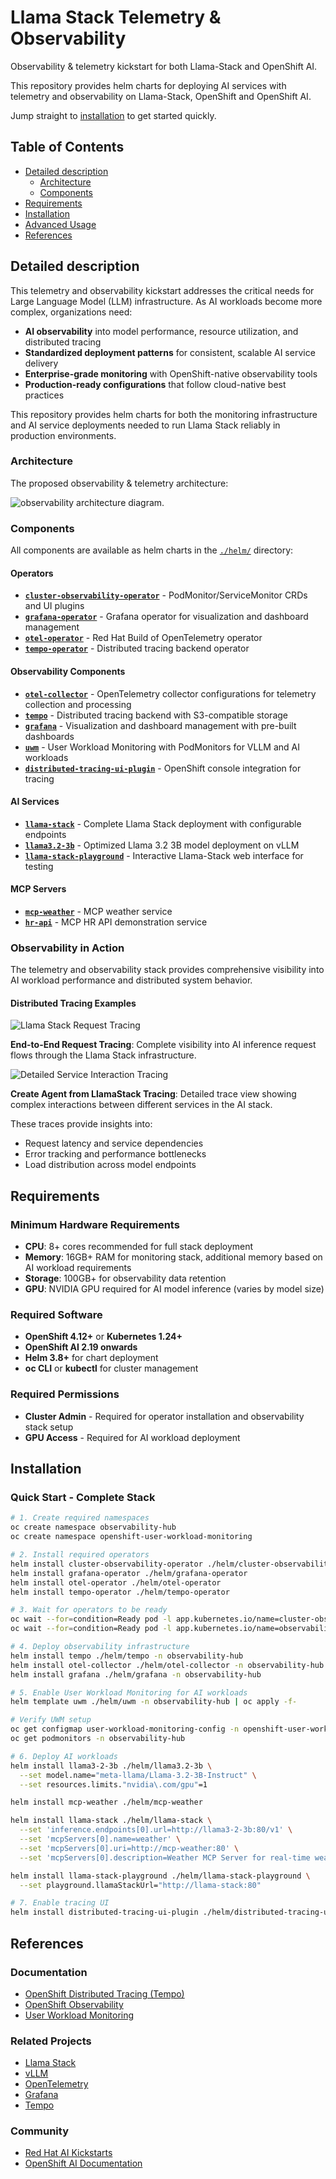 # Llama Stack Telemetry & Observability

Observability & telemetry kickstart for both Llama-Stack and OpenShift AI.

This repository provides helm charts for deploying AI services with telemetry and observability on Llama-Stack, OpenShift and OpenShift AI.

Jump straight to [installation](#installation) to get started quickly.

## Table of Contents

- [Detailed description](#detailed-description)
    - [Architecture](#architecture)
    - [Components](#components)
- [Requirements](#requirements)
- [Installation](#installation)
- [Advanced Usage](#advanced-usage)
- [References](#references)

## Detailed description

This telemetry and observability kickstart addresses the critical needs for Large Language Model (LLM) infrastructure. As AI workloads become more complex, organizations need:

- **AI observability** into model performance, resource utilization, and distributed tracing
- **Standardized deployment patterns** for consistent, scalable AI service delivery
- **Enterprise-grade monitoring** with OpenShift-native observability tools
- **Production-ready configurations** that follow cloud-native best practices

This repository provides helm charts for both the monitoring infrastructure and AI service deployments needed to run Llama Stack reliably in production environments.

### Architecture

The proposed observability & telemetry architecture:

![observability architecture diagram](./assets/images/architecture.png).

### Components

All components are available as helm charts in the [`./helm/`](./helm/) directory:

#### Operators
- **[`cluster-observability-operator`](./helm/cluster-observability-operator/)** - PodMonitor/ServiceMonitor CRDs and UI plugins
- **[`grafana-operator`](./helm/grafana-operator/)** - Grafana operator for visualization and dashboard management
- **[`otel-operator`](./helm/otel-operator/)** - Red Hat Build of OpenTelemetry operator
- **[`tempo-operator`](./helm/tempo-operator/)** - Distributed tracing backend operator

#### Observability Components
- **[`otel-collector`](./helm/otel-collector/)** - OpenTelemetry collector configurations for telemetry collection and processing
- **[`tempo`](./helm/tempo/)** - Distributed tracing backend with S3-compatible storage
- **[`grafana`](./helm/grafana/)** - Visualization and dashboard management with pre-built dashboards
- **[`uwm`](./helm/uwm/)** - User Workload Monitoring with PodMonitors for VLLM and AI workloads
- **[`distributed-tracing-ui-plugin`](./helm/distributed-tracing-ui-plugin/)** - OpenShift console integration for tracing

#### AI Services
- **[`llama-stack`](./helm/llama-stack/)** - Complete Llama Stack deployment with configurable endpoints
- **[`llama3.2-3b`](./helm/llama3.2-3b/)** - Optimized Llama 3.2 3B model deployment on vLLM
- **[`llama-stack-playground`](./helm/llama-stack-playground/)** - Interactive Llama-Stack web interface for testing

#### MCP Servers
- **[`mcp-weather`](./helm/mcp-weather/)** - MCP weather service
- **[`hr-api`](./helm/hr-api/)** - MCP HR API demonstration service

### Observability in Action

The telemetry and observability stack provides comprehensive visibility into AI workload performance and distributed system behavior.

#### Distributed Tracing Examples

![Llama Stack Request Tracing](assets/images/traces1.png)

**End-to-End Request Tracing**: Complete visibility into AI inference request flows through the Llama Stack infrastructure.

![Detailed Service Interaction Tracing](assets/images/traces2.png)

**Create Agent from LlamaStack Tracing**: Detailed trace view showing complex interactions between different services in the AI stack.

These traces provide insights into:
- Request latency and service dependencies
- Error tracking and performance bottlenecks
- Load distribution across model endpoints

## Requirements

### Minimum Hardware Requirements

- **CPU**: 8+ cores recommended for full stack deployment
- **Memory**: 16GB+ RAM for monitoring stack, additional memory based on AI workload requirements
- **Storage**: 100GB+ for observability data retention
- **GPU**: NVIDIA GPU required for AI model inference (varies by model size)

### Required Software

- **OpenShift 4.12+** or **Kubernetes 1.24+**
- **OpenShift AI 2.19 onwards**
- **Helm 3.8+** for chart deployment
- **oc CLI** or **kubectl** for cluster management

### Required Permissions

- **Cluster Admin** - Required for operator installation and observability stack setup
- **GPU Access** - Required for AI workload deployment

## Installation

### Quick Start - Complete Stack

```bash
# 1. Create required namespaces
oc create namespace observability-hub
oc create namespace openshift-user-workload-monitoring

# 2. Install required operators
helm install cluster-observability-operator ./helm/cluster-observability-operator
helm install grafana-operator ./helm/grafana-operator
helm install otel-operator ./helm/otel-operator
helm install tempo-operator ./helm/tempo-operator

# 3. Wait for operators to be ready
oc wait --for=condition=Ready pod -l app.kubernetes.io/name=cluster-observability-operator -n openshift-cluster-observability-operator --timeout=300s
oc wait --for=condition=Ready pod -l app.kubernetes.io/name=observability-operator -n openshift-cluster-observability-operator --timeout=300s

# 4. Deploy observability infrastructure
helm install tempo ./helm/tempo -n observability-hub
helm install otel-collector ./helm/otel-collector -n observability-hub
helm install grafana ./helm/grafana -n observability-hub

# 5. Enable User Workload Monitoring for AI workloads
helm template uwm ./helm/uwm -n observability-hub | oc apply -f-

# Verify UWM setup
oc get configmap user-workload-monitoring-config -n openshift-user-workload-monitoring
oc get podmonitors -n observability-hub

# 6. Deploy AI workloads
helm install llama3-2-3b ./helm/llama3.2-3b \
  --set model.name="meta-llama/Llama-3.2-3B-Instruct" \
  --set resources.limits."nvidia\.com/gpu"=1

helm install mcp-weather ./helm/mcp-weather

helm install llama-stack ./helm/llama-stack \
  --set 'inference.endpoints[0].url=http://llama3-2-3b:80/v1' \
  --set 'mcpServers[0].name=weather' \
  --set 'mcpServers[0].uri=http://mcp-weather:80' \
  --set 'mcpServers[0].description=Weather MCP Server for real-time weather data'

helm install llama-stack-playground ./helm/llama-stack-playground \
  --set playground.llamaStackUrl="http://llama-stack:80"

# 7. Enable tracing UI
helm install distributed-tracing-ui-plugin ./helm/distributed-tracing-ui-plugin
```

## References

### Documentation
- [OpenShift Distributed Tracing (Tempo)](https://docs.redhat.com/en/documentation/openshift_container_platform/4.18/html/distributed_tracing/distributed-tracing-platform-tempo)
- [OpenShift Observability](https://docs.redhat.com/en/documentation/openshift_container_platform/4.18/html/monitoring)
- [User Workload Monitoring](https://docs.redhat.com/en/documentation/openshift_container_platform/4.18/html/monitoring/enabling-monitoring-for-user-defined-projects)

### Related Projects
- [Llama Stack](https://github.com/meta-llama/llama-stack)
- [vLLM](https://github.com/vllm-project/vllm)
- [OpenTelemetry](https://opentelemetry.io/)
- [Grafana](https://grafana.com/)
- [Tempo](https://grafana.com/oss/tempo/)

### Community
- [Red Hat AI Kickstarts](https://github.com/rh-ai-kickstart)
- [OpenShift AI Documentation](https://docs.redhat.com/en/documentation/red_hat_openshift_ai_cloud_service)

